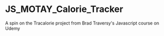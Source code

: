 # JS_MOTAY_Calorie_Tracker

A spin on the Tracalorie project from Brad Traversy's Javascript course on Udemy
